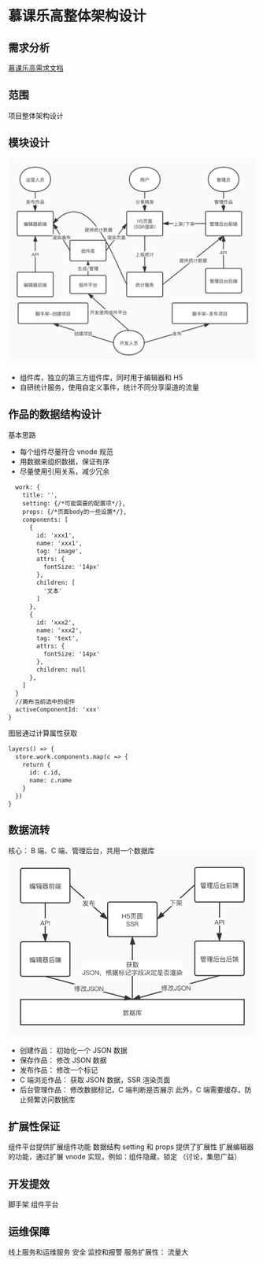 # 慕课乐高整体架构设计

## 需求分析

[慕课乐高需求文档](https://www.yuque.com/books/share/af79538c-09eb-4ddd-bfb7-599816c233bf)

## 范围

项目整体架构设计

## 模块设计

![架构图](images/架构图.png)

- 组件库，独立的第三方组件库，同时用于编辑器和 H5
- 自研统计服务，使用自定义事件，统计不同分享渠道的流量

## 作品的数据结构设计

基本思路

- 每个组件尽量符合 vnode 规范
- 用数据来组织数据，保证有序
- 尽量使用引用关系，减少冗余

```{
  work: {
    title: '',
    setting: {/*可能需要的配置项*/},
    props: {/*页面body的一些设置*/},
    components: [
      {
        id: 'xxx1',
        name: 'xxx1',
        tag: 'image',
        attrs: {
          fontSize: '14px'
        },
        children: [
          '文本'
        ]
      },
      {
        id: 'xxx2',
        name: 'xxx2',
        tag: 'text',
        attrs: {
          fontSize: '14px'
        },
        children: null
      },
    ]
  }
  //画布当前选中的组件
  activeComponentId: 'xxx'
}
```

图层通过计算属性获取

```
layers() => {
  store.work.components.map(c => {
    return {
      id: c.id,
      name: c.name
    }
  })
}
```

## 数据流转

核心： B 端、C 端、管理后台，共用一个数据库
![数据流转](images/dataFlow.png)

- 创建作品： 初始化一个 JSON 数据
- 保存作品： 修改 JSON 数据
- 发布作品： 修改一个标记
- C 端浏览作品： 获取 JSON 数据，SSR 渲染页面
- 后台管理作品： 修改数据标记，C 端判断是否展示
  此外，C 端需要缓存，防止频繁访问数据库

## 扩展性保证

组件平台提供扩展组件功能
数据结构 setting 和 props 提供了扩展性
扩展编辑器的功能，通过扩展 vnode 实现，例如：组件隐藏，锁定
（讨论，集思广益）

## 开发提效

脚手架
组件平台

## 运维保障

线上服务和运维服务
安全
监控和报警
服务扩展性： 流量大
